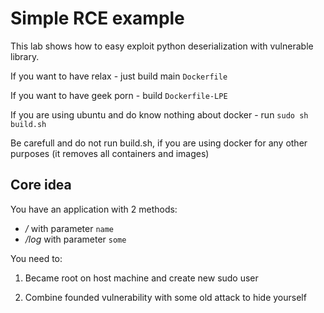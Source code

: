 # Simple RCE example

This lab shows how to easy exploit python deserialization with vulnerable library. 

If you want to have relax - just build main `Dockerfile`

If you want to have geek porn - build `Dockerfile-LPE`

If you are using ubuntu and do know nothing about docker - run `sudo sh build.sh`

Be carefull and do not run build.sh, if you are using docker for any other purposes (it removes all containers and images)

## Core idea
You have an application with 2 methods:
- */*
with parameter `name`
- */log*
with parameter `some`

You need to:
1. Became root on host machine and create new sudo user

2. Combine founded vulnerability with some old attack to hide yourself

